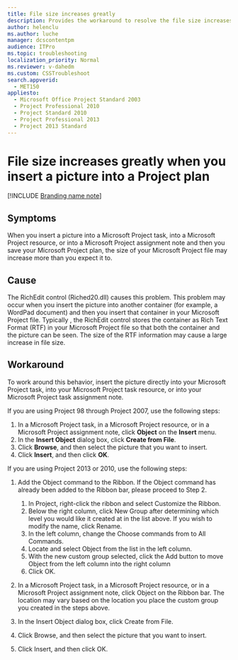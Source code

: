 ```yaml
---
title: File size increases greatly
description: Provides the workaround to resolve the file size increases greatly issue after you insert a picture ino a project plan.
author: helenclu
ms.author: luche
manager: dcscontentpm
audience: ITPro
ms.topic: troubleshooting
localization_priority: Normal
ms.reviewer: v-dahedm
ms.custom: CSSTroubleshoot
search.appverid: 
  - MET150
appliesto: 
  - Microsoft Office Project Standard 2003
  - Project Professional 2010
  - Project Standard 2010
  - Project Professional 2013
  - Project 2013 Standard
---
```


# File size increases greatly when you insert a picture into a Project plan

[!INCLUDE [Branding name note](../../../includes/branding-name-note.md)]

##  Symptoms

When you insert a picture into a Microsoft Project task, into a Microsoft Project resource, or into a Microsoft Project assignment note and then you save your Microsoft Project plan, the size of your Microsoft Project file may increase more than you expect it to. 

##  Cause

The RichEdit control (Riched20.dll) causes this problem. This problem may occur when you insert the picture into another container (for example, a WordPad document) and then you insert that container in your Microsoft Project file. Typically , the RichEdit control stores the container as Rich Text Format (RTF) in your Microsoft Project file so that both the container and the picture can be seen. The size of the RTF information may cause a large increase in file size.

##  Workaround

To work around this behavior, insert the picture directly into your Microsoft Project task, into your Microsoft Project task resource, or into your Microsoft Project task assignment note. 

If you are using Project 98 through Project 2007, use the following steps:

1. In a Microsoft Project task, in a Microsoft Project resource, or in a Microsoft Project assignment note, click **Object** on the **Insert** menu.   
2. In the **Insert Object** dialog box, click **Create from File**.   
3. Click **Browse**, and then select the picture that you want to insert.   
4. Click **Insert**, and then click **OK**.   

If you are using Project 2013 or 2010, use the following steps:


1. Add the Object command to the Ribbon. If the Object command has already been added to the Ribbon bar, please proceed to Step 2.
   1. In Project, right-click the ribbon and select Customize the Ribbon.   
   2. Below the right column, click New Group after determining which level you would like it created at in the list above. If you wish to modify the name, click Rename.   
   3. In the left column, change the Choose commands from to All Commands.   
   4. Locate and select Object from the list in the left column.   
   5. With the new custom group selected, click the Add button to move Object from the left column into the right column   
   6. Click OK.   
   
2. In a Microsoft Project task, in a Microsoft Project resource, or in a Microsoft Project assignment note, click Object on the Ribbon bar. The location may vary based on the location you place the custom group you created in the steps above.   
3. In the Insert Object dialog box, click Create from File.   
4. Click Browse, and then select the picture that you want to insert.   
5. Click Insert, and then click OK.   
